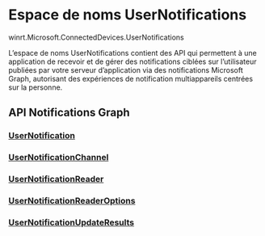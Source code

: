 # <a name="usernotifications-namespace"></a>Espace de noms UserNotifications
winrt.Microsoft.ConnectedDevices.UserNotifications

L’espace de noms UserNotifications contient des API qui permettent à une application de recevoir et de gérer des notifications ciblées sur l’utilisateur publiées par votre serveur d’application via des notifications Microsoft Graph, autorisant des expériences de notification multiappareils centrées sur la personne. 

## <a name="graph-notifications-apis"></a>API Notifications Graph

### <a name="usernotificationusernotificationmd"></a>[UserNotification](userNotification.md)
### <a name="usernotificationchannelusernotificationchannelmd"></a>[UserNotificationChannel](userNotificationChannel.md)
### <a name="usernotificationreaderusernotificationreadermd"></a>[UserNotificationReader](userNotificationReader.md)
### <a name="usernotificationreaderoptionsusernotificationreaderoptionsmd"></a>[UserNotificationReaderOptions](userNotificationReaderOptions.md)
### <a name="usernotificationupdateresultsusernotificationupdateresultsmd"></a>[UserNotificationUpdateResults](userNotificationUpdateResults.md)
